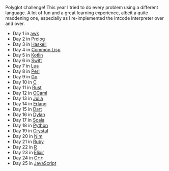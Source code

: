 Polyglot challenge! This year I tried to do every problem using a different language. A lot of fun and a great learning experience,
albeit a quite maddening one, especially as I re-implemented the Intcode interpreter over and over.

- Day 1 in [awk](https://en.wikipedia.org/wiki/AWK)
- Day 2 in [Prolog](https://www.swi-prolog.org/)
- Day 3 in [Haskell](https://www.haskell.org/)
- Day 4 in [Common Lisp](https://common-lisp.net/)
- Day 5 in [Kotlin](https://kotlinlang.org/)
- Day 6 in [Swift](https://www.swift.org/)
- Day 7 in [Lua](https://www.lua.org/)
- Day 8 in [Perl](https://www.perl.org/)
- Day 9 in [Go](https://go.dev/)
- Day 10 in [C](https://en.wikipedia.org/wiki/C_(programming_language))
- Day 11 in [Rust](https://www.rust-lang.org/)
- Day 12 in [OCaml](https://ocaml.org/)
- Day 13 in [Julia](https://julialang.org/)
- Day 14 in [Erlang](https://www.erlang.org/)
- Day 15 in [Dart](https://dart.dev/)
- Day 16 in [Dylan](https://opendylan.org/)
- Day 17 in [Scala](https://www.scala-lang.org/)
- Day 18 in [Python](https://www.python.org/)
- Day 19 in [Crystal](https://crystal-lang.org/)
- Day 20 in [Nim](https://nim-lang.org/)
- Day 21 in [Ruby](https://www.ruby-lang.org/en/)
- Day 22 in [R](https://www.r-project.org/)
- Day 23 in [Elixir](https://elixir-lang.org/)
- Day 24 in [C++](https://isocpp.org/)
- Day 25 in [JavaScript](https://developer.mozilla.org/en-US/docs/Web/JavaScript)
